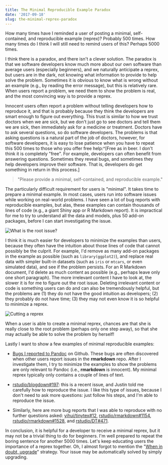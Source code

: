 ```yaml
---
title: The Minimal Reproducible Example Paradox
date: '2017-09-18'
slug: the-minimal-reprex-paradox
---
```


How many times have I reminded a user of posting a minimal, self-contained, and reproducible example (reprex)? Probably 500 times. How many times do I think I will still need to remind users of this? Perhaps 5000 times.

I think there is a paradox, and there isn't a clever solution. The paradox is that we software developers know much more about our own software than average users (especially beginners), and we naturally anticipate a reprex, but users are in the dark, not knowing what information to provide to help solve the problem. Sometimes it is obvious to know what is wrong without an example (e.g., by reading the error message), but this is relatively rare. When users report a problem, we need them to show the problem is real, and the most convincing way is to provide a reprex.

Innocent users often report a problem without telling developers how to reproduce it, and that is probably because they think the developers are smart enough to figure out everything. This trust is similar to how we trust doctors when we are sick, but we don't just go to see doctors and tell them we are sick, then immediately ask for a medicine or treatment. Doctors have to ask several questions, so do software developers. The problems is that asking questions is a natural part of the job of doctors, however, for software developers, it is easy to lose patience when you have to repeat this 500 times to those who you offer free help:^[Free as in beer. I don't think it is completely "free". For example, developers can often benefit from answering questions. Sometimes they reveal bugs, and sometimes they help developers improve their software. That is, developers do get something in return in this process.]

> "Please provide a minimal, self-contained, and reproducible example."

The particularly difficult requirement for users is "minimal". It takes time to prepare a minimal example. In most cases, users run into software issues while working on real-world problems. I have seen a lot of bug reports with reproducible examples, but alas, these examples can contain thousands of lines of code (e.g., a giant Shiny app or R Markdown report). It is impractical for me to try to understand all the data and models, plus 50 add-on packages, before I can start investigating the issue.

![What is the root issue?](https://slides.yihui.name/gif/look-hard.gif)

I think it is much easier for developers to minimize the examples than users, because they often have the intuition about those lines of code that cannot possibly be the culprit. For example, I'd remove as many add-on packages in the example as possible (such as `library(ggplot2)`), and replace real data with simpler built-in datasets (such as `iris` or `mtcars`, or even simulated data), and see if the problem persists. For an R Markdown document, I'd delete as much content as possible (e.g., perhaps leave only one short paragraph). The more irrelevant content I have to look at, the slower it is for me to figure out the root issue. Deleting irrelevant content or code is something users can do and can also be tremendously helpful, but the problems are (1) they do not have the good intuition as developers; (2) they probably do not have time; (3) they may not even know it is so helpful to minimize a reprex.

![Cutting a reprex](https://slides.yihui.name/gif/shovel-snow.gif)

When a user is able to create a minimal reprex, chances are that she is really close to the root problem (perhaps only one step away), so that she may actually be able to solve the problem by herself!

Lastly I want to show a few examples of minimal reproducible examples:

- [Bugs I reported to Pandoc](https://github.com/jgm/pandoc/issues?q=is%3Aissue+author%3Ayihui+is%3Aclosed) on Github. These bugs are often discovered when other users report issues in the **rmarkdown** repo. After I investigate them, I try to minimize the examples to show the problems are only relevant to Pandoc (i.e., **rmarkdown** is innocent). My minimal reprex typically only contains a couple of lines of text.

- [rstudio/blogdown#197](https://github.com/rstudio/blogdown/issues/197): this is a recent issue, and Justin told me carefully how to reproduce the issue. I like this type of issues, because I don't need to ask more questions: just follow his steps, and I'm able to reproduce the issue. 

- Similarly, here are more bug reports that I was able to reproduce with no further questions asked: [yihui/tinytex#12](https://github.com/yihui/tinytex/issues/12), [rstudio/rmarkdown#1154](https://github.com/rstudio/rmarkdown/issues/1154), [rstudio/rmarkdown#1528](https://github.com/rstudio/rmarkdown/issues/1528), and [rstudio/DT#471](https://github.com/rstudio/DT/issues/471).

In conclusion, it is helpful for a developer to receive a minimal reprex, but it may not be a trivial thing to do for beginners. I'm well prepared to repeat the boring sentence for another 5000 times. Let's keep educating users the importance of a reprex together. Oh, I almost forgot to mention the "[When in doubt, upgrade](/en/2017/05/when-in-doubt-upgrade/)" strategy. Your issue may be automatically solved by simply upgrading.
